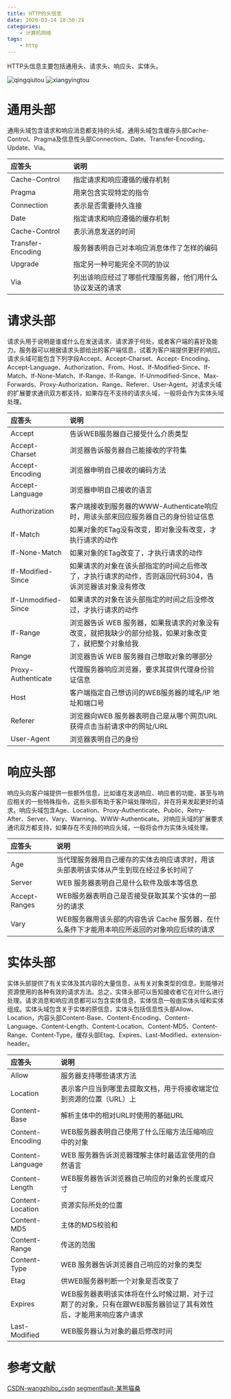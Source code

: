 ```yaml
---
title: HTTP的头信息
date: 2020-03-14 18:50:24
categories: 
    - 计算机网络
tags: 
    - http
---
```


HTTP头信息主要包括通用头、请求头、响应头、实体头。

![qingqiutou](qingqiutou.png)
![xiangyingtou](xiangyingtou.png)

# 通用头部

通用头域包含请求和响应消息都支持的头域，通用头域包含缓存头部Cache-Control、Pragma及信息性头部Connection、Date、Transfer-Encoding、Update、Via。

| 应答头            | 说明                                                     |
| :---------------- | :------------------------------------------------------- |
| Cache-Control     | 指定请求和响应遵循的缓存机制                             |
| Pragma            | 用来包含实现特定的指令                                   |
| Connection        | 表示是否需要持久连接                                     |
| Date              | 指定请求和响应遵循的缓存机制                             |
| Cache-Control     | 表示消息发送的时间                                       |
| Transfer-Encoding | 服务器表明自己对本响应消息体作了怎样的编码               |
| Upgrade           | 指定另一种可能完全不同的协议                             |
| Via               | 列出该响应经过了哪些代理服务器，他们用什么协议发送的请求 |

# 请求头部

请求头用于说明是谁或什么在发送请求、请求源于何处，或者客户端的喜好及能力。服务器可以根据请求头部给出的客户端信息，试着为客户端提供更好的响应。请求头域可能包含下列字段Accept、Accept-Charset、Accept- Encoding、Accept-Language、Authorization、From、Host、If-Modified-Since、If-Match、If-None-Match、If-Range、If-Range、If-Unmodified-Since、Max-Forwards、Proxy-Authorization、Range、Referer、User-Agent。对请求头域的扩展要求通讯双方都支持，如果存在不支持的请求头域，一般将会作为实体头域处理。

| 应答头              | 说明                                                         |
| :------------------ | :----------------------------------------------------------- |
| Accept              | 告诉WEB服务器自己接受什么介质类型                            |
| Accept-Charset      | 浏览器告诉服务器自己能接收的字符集                           |
| Accept-Encoding     | 浏览器申明自己接收的编码方法                                 |
| Accept-Language     | 浏览器申明自己接收的语言                                     |
| Authorization       | 客户端接收到服务器的WWW-Authenticate响应时，用该头部来回应服务器自己的身份验证信息 |
| If-Match            | 如果对象的ETag没有改变，即对象没有改变，才执行请求的动作     |
| If-None-Match       | 如果对象的ETag改变了，才执行请求的动作                       |
| If-Modified-Since   | 如果请求的对象在该头部指定的时间之后修改了，才执行请求的动作，否则返回代码304，告诉浏览器该对象没有修改 |
| If-Unmodified-Since | 如果请求的对象在该头部指定的时间之后没修改过，才执行请求的动作 |
| If-Range            | 浏览器告诉 WEB 服务器，如果我请求的对象没有改变，就把我缺少的部分给我，如果对象改变了，就把整个对象给我 |
| Range               | 浏览器告诉 WEB 服务器自己想取对象的哪部分                    |
| Proxy-Authenticate  | 代理服务器响应浏览器，要求其提供代理身份验证信息             |
| Host                | 客户端指定自己想访问的WEB服务器的域名/IP 地址和端口号        |
| Referer             | 浏览器向WEB 服务器表明自己是从哪个网页URL获得点击当前请求中的网址/URL |
| User-Agent          | 浏览器表明自己的身份                                         |

# 响应头部

响应头向客户端提供一些额外信息，比如谁在发送响应、响应者的功能，甚至与响应相关的一些特殊指令。这些头部有助于客户端处理响应，并在将来发起更好的请求。响应头域包含Age、Location、Proxy-Authenticate、Public、Retry- After、Server、Vary、Warning、WWW-Authenticate。对响应头域的扩展要求通讯双方都支持，如果存在不支持的响应头域，一般将会作为实体头域处理。

| 应答头        | 说明                                                         |
| :------------ | :----------------------------------------------------------- |
| Age           | 当代理服务器用自己缓存的实体去响应请求时，用该头部表明该实体从产生到现在经过多长时间了 |
| Server        | WEB 服务器表明自己是什么软件及版本等信息                     |
| Accept-Ranges | WEB服务器表明自己是否接受获取其某个实体的一部分的请求        |
| Vary          | WEB服务器用该头部的内容告诉 Cache 服务器，在什么条件下才能用本响应所返回的对象响应后续的请求 |

# 实体头部

实体头部提供了有关实体及其内容的大量信息，从有关对象类型的信息，到能够对资源使用的各种有效的请求方法。总之，实体头部可以告知接收者它在对什么进行处理。请求消息和响应消息都可以包含实体信息，实体信息一般由实体头域和实体组成。实体头域包含关于实体的原信息，实体头包括信息性头部Allow、Location，内容头部Content-Base、Content-Encoding、Content-Language、Content-Length、Content-Location、Content-MD5、Content-Range、Content-Type，缓存头部Etag、Expires、Last-Modified、extension-header。

| 应答头           | 说明                                                         |
| :--------------- | :----------------------------------------------------------- |
| Allow            | 服务器支持哪些请求方法                                       |
| Location         | 表示客户应当到哪里去提取文档，用于将接收端定位到资源的位置（URL）上 |
| Content-Base     | 解析主体中的相对URL时使用的基础URL                           |
| Content-Encoding | WEB服务器表明自己使用了什么压缩方法压缩响应中的对象          |
| Content-Language | WEB 服务器告诉浏览器理解主体时最适宜使用的自然语言           |
| Content-Length   | WEB服务器告诉浏览器自己响应的对象的长度或尺寸                |
| Content-Location | 资源实际所处的位置                                           |
| Content-MD5      | 主体的MD5校验和                                              |
| Content-Range    | 传送的范围                                                   |
| Content-Type     | WEB 服务器告诉浏览器自己响应的对象的类型                     |
| Etag             | 供WEB服务器判断一个对象是否改变了                            |
| Expires          | WEB服务器表明该实体将在什么时候过期，对于过期了的对象，只有在跟WEB服务器验证了其有效性后，才能用来响应客户请求 |
| Last-Modified    | WEB服务器认为对象的最后修改时间 |

# 参考文献

[CSDN-wangzhibo_csdn](https://blog.csdn.net/wangzhen_csdn/article/details/80776991)
[segmentfault-某熊猫桑](https://segmentfault.com/q/1010000010814115)